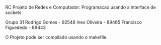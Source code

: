  RC
Projeto de Redes e Computador: Programacao usando a interface de sockets

Grupo 31
Rodrigo Gomes - 92548
Ines Oliveira - 89465
Francisco Figueiredo - 89443


O Projeto pode ser compilado usando o makefile. 


